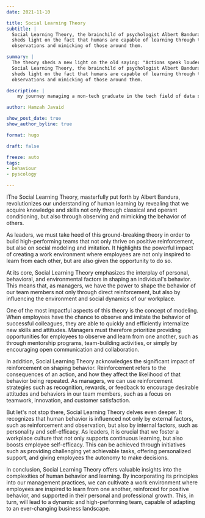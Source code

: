 ```yaml
---
date: 2021-11-10

title: Social Learning Theory
subtitle: |
  Social Learning Theory, the brainchild of psychologist Albert Bandura, 
  sheds light on the fact that humans are capable of learning through the 
  observations and mimicking of those around them. 

summary: |
  The theory sheds a new light on the old saying: "Actions speak louder than words."
  Social Learning Theory, the brainchild of psychologist Albert Bandura, 
  sheds light on the fact that humans are capable of learning through the 
  observations and mimicking of those around them. 

description: |
    my journey managing a non-tech graduate in the tech field of data science.

author: Hamzah Javaid

show_post_date: true
show_author_byline: true

format: hugo

draft: false

freeze: auto
tags:
- behaviour
- pyscology

---
```


IThe Social Learning Theory, masterfully put forth by Albert Bandura, revolutionizes our understanding of human learning by revealing that we acquire knowledge and skills not only through classical and operant conditioning, but also through observing and mimicking the behavior of others.

As leaders, we must take heed of this ground-breaking theory in order to build high-performing teams that not only thrive on positive reinforcement, but also on social modeling and imitation. It highlights the powerful impact of creating a work environment where employees are not only inspired to learn from each other, but are also given the opportunity to do so.

At its core, Social Learning Theory emphasizes the interplay of personal, behavioral, and environmental factors in shaping an individual's behavior. This means that, as managers, we have the power to shape the behavior of our team members not only through direct reinforcement, but also by influencing the environment and social dynamics of our workplace.

One of the most impactful aspects of this theory is the concept of modeling. When employees have the chance to observe and imitate the behavior of successful colleagues, they are able to quickly and efficiently internalize new skills and attitudes. Managers must therefore prioritize providing opportunities for employees to observe and learn from one another, such as through mentorship programs, team-building activities, or simply by encouraging open communication and collaboration.

In addition, Social Learning Theory acknowledges the significant impact of reinforcement on shaping behavior. Reinforcement refers to the consequences of an action, and how they affect the likelihood of that behavior being repeated. As managers, we can use reinforcement strategies such as recognition, rewards, or feedback to encourage desirable attitudes and behaviors in our team members, such as a focus on teamwork, innovation, and customer satisfaction.

But let's not stop there, Social Learning Theory delves even deeper. It recognizes that human behavior is influenced not only by external factors, such as reinforcement and observation, but also by internal factors, such as personality and self-efficacy. As leaders, it is crucial that we foster a workplace culture that not only supports continuous learning, but also boosts employee self-efficacy. This can be achieved through initiatives such as providing challenging yet achievable tasks, offering personalized support, and giving employees the autonomy to make decisions.

In conclusion, Social Learning Theory offers valuable insights into the complexities of human behavior and learning. By incorporating its principles into our management practices, we can cultivate a work environment where employees are inspired to learn from one another, reinforced for positive behavior, and supported in their personal and professional growth. This, in turn, will lead to a dynamic and high-performing team, capable of adapting to an ever-changing business landscape.
